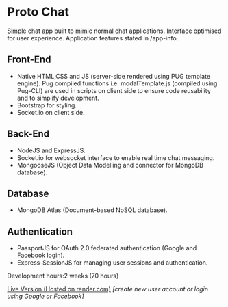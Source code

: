 # Proto Chat
Simple chat app built to mimic normal chat applications. Interface optimised for user experience. Application features stated in /app-info.
## Front-End
* Native HTML,CSS and JS (server-side rendered using PUG template engine). Pug compiled functions i.e. modalTemplate.js (compiled using Pug-CLI) are used in scripts on client side to ensure code reusability and to simplify development. 
* Bootstrap for styling.
* Socket.io on client side.
## Back-End
* NodeJS and ExpressJS.
* Socket.io for websocket interface to enable real time chat messaging.
* MongooseJS (Object Data Modelling and connector for MongoDB database).
## Database
* MongoDB Atlas (Document-based NoSQL database).
## Authentication
* PassportJS for OAuth 2.0 federated authentication (Google and Facebook login).
* Express-SessionJS for managing user sessions and authentication.

Development hours:2 weeks (70 hours)

[Live Version (Hosted on render.com)](https://proto-chat.onrender.com) *[create new user account or login using Google or Facebook]*

